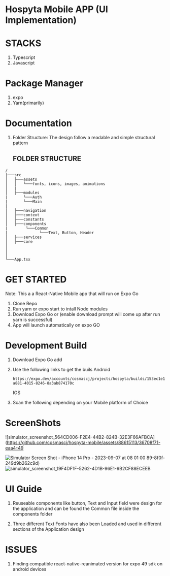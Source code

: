 # Hospyta Mobile APP (UI Implementation)

# STACKS
1. Typescript
2. Javascript
# Package Manager
1. expo
2. Yarn(primarily)


# Documentation
1. Folder Structure: The design follow a readable and simple structural pattern

   ## FOLDER STRUCTURE
```
/ 
├───src
│   ├───assets      
│   │   └───fonts, icons, images, animations
│   |
│   ├───modules
|       └───Auth
|       └───Main    
|
│   ├───navigation     
│   ├───context
│   ├───constants    
│   ├───conponents
|        └───Common 
|              └───Text, Button, Header  
│   ├───services   
│   ├───core   
│        
│
│        
└───App.tsx
```

# GET STARTED
Note: This a a React-Native Mobile app that will run on Expo Go

1. Clone Repo
2. Run yarn or expo start to intall Node modules
3. Download Expo Go or (enable download prompt will come up after run yarn is successful)
4. App will launch automatically on expo GO

# Development Build
1. Download Expo Go add
2. Use the following links to get the buils
   Android
   ```
   https://expo.dev/accounts/cosmascj/projects/hospyta/builds/153ec1e1-a881-4015-8246-8a3ab874170c
   ```
   IOS
 
3. Scan the following depending on your Mobile platform of Choice

   
   
# ScreenShots
![simulator_screenshot_564CD006-F2E4-44B2-824B-32E3F66AFBCA](https://github.com/cosmascj/hospyta-mobile/assets/88615113/36708f71-eaa4-49

![Simulator Screen Shot - iPhone 14 Pro - 2023-09-07 at 08 01 00](https://github.com/cosmascj/hospyta-mobile/assets/88615113/9a000de1-a00e-4d93-8bcb-a378e0b87487)
89-8f0f-249d9b262c9d)
![simulator_screenshot_19F4DF1F-5262-4D1B-96E1-9B2CF88ECEEB](https://github.com/cosmascj/hospyta-mobile/assets/88615113/d77d3909-5e3e-48ca-b6b6-5b9551c24306)

# UI Guide
1. Reuseable components like button, Text and Input field were design for the application and can be found the Common file inside the components folder

2. Three different Text Fonts have also been Loaded and used in different sections of the Application design



# ISSUES

1. Finding compatible react-native-reanimated version for expo 49 sdk on android devices
   
